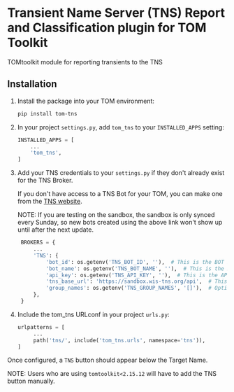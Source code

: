 # Transient Name Server (TNS) Report and Classification plugin for TOM Toolkit
TOMtoolkit module for reporting transients to the TNS 

## Installation

1. Install the package into your TOM environment:
    ```bash
    pip install tom-tns
   ```

2. In your project `settings.py`, add `tom_tns` to your `INSTALLED_APPS` setting:

    ```python
    INSTALLED_APPS = [
        ...
        'tom_tns',
    ]
    ```

3. Add your TNS credentials to your `settings.py` if they don't already exist for the TNS Broker.
   
   If you don't have access to a TNS Bot for your TOM, you can make one from the [TNS website](https://www.wis-tns.org/bots).
   
   NOTE: If you are testing on the sandbox, the sandbox is only synced every Sunday, so new bots created using the above link 
won't show up until after the next update.

   ```python
    BROKERS = {
        ...
        'TNS': {
            'bot_id': os.getenv('TNS_BOT_ID', ''),  # This is the BOT ID you plan to use to submit to TNS
            'bot_name': os.getenv('TNS_BOT_NAME', ''),  # This is the BOT name associated with the above ID
            'api_key': os.getenv('TNS_API_KEY', ''),  # This is the API key for the associated BOT         
            'tns_base_url': 'https://sandbox.wis-tns.org/api',  # This is the sandbox URL. Use https://www.wis-tns.org/api for live submission.
            'group_names': os.getenv('TNS_GROUP_NAMES', '[]'),  # Optional List. Include if you wish to use any affiliated Group Names when reporting.
        },
    }
    ```

5. Include the tom_tns URLconf in your project `urls.py`:
   ```python
   urlpatterns = [
        ...
        path('tns/', include('tom_tns.urls', namespace='tns')),
   ]
   ```

Once configured, a `TNS` button should appear below the Target Name.

NOTE: Users who are using `tomtoolkit<2.15.12` will have to add the TNS button manually.
